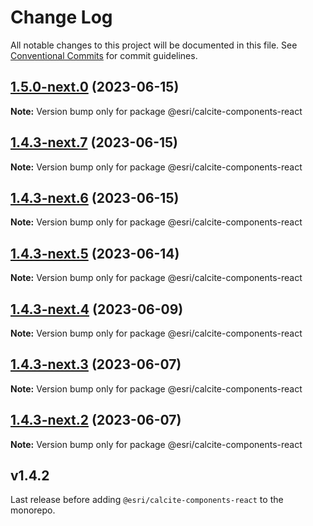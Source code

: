 # Change Log

All notable changes to this project will be documented in this file.
See [Conventional Commits](https://conventionalcommits.org) for commit guidelines.

## [1.5.0-next.0](https://github.com/Esri/calcite-components/compare/@esri/calcite-components-react@1.4.3-next.7...@esri/calcite-components-react@1.5.0-next.0) (2023-06-15)

**Note:** Version bump only for package @esri/calcite-components-react

## [1.4.3-next.7](https://github.com/Esri/calcite-components/compare/@esri/calcite-components-react@1.4.3-next.6...@esri/calcite-components-react@1.4.3-next.7) (2023-06-15)

**Note:** Version bump only for package @esri/calcite-components-react

## [1.4.3-next.6](https://github.com/Esri/calcite-components/compare/@esri/calcite-components-react@1.4.3-next.5...@esri/calcite-components-react@1.4.3-next.6) (2023-06-15)

**Note:** Version bump only for package @esri/calcite-components-react

## [1.4.3-next.5](https://github.com/Esri/calcite-components/compare/@esri/calcite-components-react@1.4.3-next.4...@esri/calcite-components-react@1.4.3-next.5) (2023-06-14)

**Note:** Version bump only for package @esri/calcite-components-react

## [1.4.3-next.4](https://github.com/Esri/calcite-components/compare/@esri/calcite-components-react@1.4.3-next.3...@esri/calcite-components-react@1.4.3-next.4) (2023-06-09)

**Note:** Version bump only for package @esri/calcite-components-react

## [1.4.3-next.3](https://github.com/Esri/calcite-components/compare/@esri/calcite-components-react@1.4.3-next.2...@esri/calcite-components-react@1.4.3-next.3) (2023-06-07)

**Note:** Version bump only for package @esri/calcite-components-react

## [1.4.3-next.2](https://github.com/Esri/calcite-components/compare/@esri/calcite-components-react@1.4.2...@esri/calcite-components-react@1.4.3-next.2) (2023-06-07)

**Note:** Version bump only for package @esri/calcite-components-react

## v1.4.2

Last release before adding `@esri/calcite-components-react` to the monorepo.
